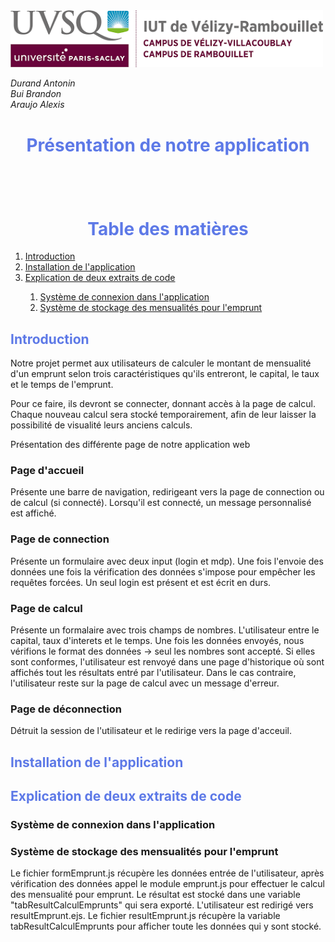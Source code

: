 <img src="img/logoUVSQ.png" width="500">

_Durand Antonin_ <br>
_Bui Brandon_ <br>
_Araujo Alexis_ <br>

<h1 style="color:#5d79e7; text-align: center"> Présentation de notre application</h1>

<h1 style="color:#5d79e7; text-align: center; margin-top: 100px"> Table des matières</h1>

<ol>
    <li> <a href="#introduction"> Introduction  </a> </li>
    <li> <a href="#installationApplication"> Installation de l'application </a> </li>
    <li> <a href="#explicationExtraitsCode"> Explication de deux extraits de code </a> </li>
    <ol>
        <li> <a href="#explication1"> Système de connexion dans l'application </a> </li>
        <li> <a href="#explication2"> Système de stockage des mensualités pour l'emprunt </a> </li>
    </ol>
</ol>

<h2 style="color:#5d79e7; page-break-before: always" id="introduction"> Introduction </h2>

Notre projet permet aux utilisateurs de calculer le montant de mensualité d'un emprunt selon trois caractéristiques qu'ils entreront, le capital, le taux et le temps de l'emprunt.

Pour ce faire, ils devront se connecter, donnant accès à la page de calcul. Chaque nouveau calcul sera stocké temporairement, afin de leur laisser la possibilité de visualité leurs anciens calculs.

Présentation des différente page de notre application web

<h3> Page d'accueil </h3>

Présente une barre de navigation, redirigeant vers la page de connection ou de calcul (si connecté).
Lorsqu'il est connecté, un message personnalisé est affiché.


<h3>Page de connection </h3>

Présente un formulaire avec deux input (login et mdp). 
Une fois l'envoie des données une fois la vérification des données s'impose pour empêcher les requêtes forcées.
Un seul login est présent et est écrit en durs.

<h3>Page de calcul </h3>

Présente un formalaire avec trois champs de nombres. L'utilisateur entre le capital, taux d'interets et le temps. Une fois les données envoyés, nous vérifions le format des données -> seul les nombres sont accepté.
Si elles sont conformes, l'utilisateur est renvoyé dans une page d'historique où sont affichés tout les résultats entré par l'utilisateur.
Dans le cas contraire, l'utilisateur reste sur la page de calcul avec un message d'erreur.

<h3>Page de déconnection </h3>

Détruit la session de l'utilisateur et le redirige vers la page d'acceuil.

<h2 style="color:#5d79e7; page-break-before: always" id="installationApplication"> Installation de l'application </h2>

<h2 style="color:#5d79e7; page-break-before: always" id="explicationExtraitsCode"> Explication de deux extraits de code </h2>

<h3 id="explication1"> Système de connexion dans l'application </h3>

<h3 id="explication2"> Système de stockage des mensualités pour l'emprunt </h3>

Le fichier formEmprunt.js récupère les données entrée de l'utilisateur, après vérification des données appel le module emprunt.js pour effectuer le calcul des
mensualité pour emprunt.
Le résultat est stocké dans une variable "tabResultCalculEmprunts" qui sera exporté. L'utilisateur est redirigé vers resultEmprunt.ejs.
Le fichier resultEmprunt.js récupère la variable tabResultCalculEmprunts pour afficher toute les données qui y sont stocké.